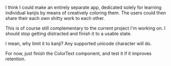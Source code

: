 I think I could make an entirely separate app, dedicated solely for learning individual kanjis by means of creatively coloring them. The users could then share their each own shitty work to each other.

This is of course still complementary to the current project I'm working on. I should stop getting distracted and finish it to a usable state.

I mean, why limit it to kanji? Any supported unicode character will do.

For now, just finish the ColorText component, and test it if it improves retention.